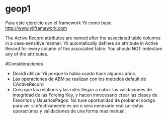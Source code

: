 # geop1
Para este ejercicio uso el framework Yii como base.
http://www.yiiframework.com

The Active Record attributes are named after the associated table columns in a case-sensitive manner. Yii automatically defines an attribute in Active Record for every column of the associated table. You should NOT redeclare any of the attributes. 

#Consideraciones
- Decidí utilizar Yii porque lo habia usado hace algunos años.
- Las operaciones de ABM se realizan con los metodos default de CActiveRecord
- Creo que las relations y las rules llegan a cubrir las validaciones de integridad de las Foreing Key, y hacen innecesario crear las clases de Favoritos y UsuariosPagos. No tuve oportunidad de probar el codigo para ver si efectivamente es asi o sera necesario realizar estas operaciones y validaciones de una forma mas manual.
